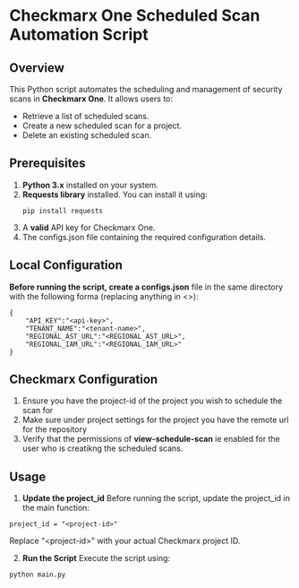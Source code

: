 # **Checkmarx One Scheduled Scan Automation Script**

## **Overview**
This Python script automates the scheduling and management of security scans in **Checkmarx One**. It allows users to:
- Retrieve a list of scheduled scans.
- Create a new scheduled scan for a project.
- Delete an existing scheduled scan.

## **Prerequisites**
1. **Python 3.x** installed on your system.
2. **Requests library** installed. You can install it using:
   ```
   pip install requests
   ```
3. A **valid** API key for Checkmarx One.
4. The configs.json file containing the required configuration details.
## Local Configuration
**Before running the script, create a configs.json** file in the same directory with the following forma (replacing anything in <>):
```
{
    "API_KEY":"<api-key>",
    "TENANT_NAME":"<tenant-name>",
    "REGIONAL_AST_URL":"<REGIONAL_AST_URL>",
    "REGIONAL_IAM_URL":"<REGIONAL_IAM_URL>"
}
```
## Checkmarx Configuration
1. Ensure you have the project-id of the project you wish to schedule the scan for
2. Make sure under project settings for the project you have the remote url for the repository
3. Verify that the permissions of **view-schedule-scan** ie enabled for the user who is creatikng the scheduled scans.
## Usage
1. **Update the project_id**
Before running the script, update the project_id in the main function:
```
project_id = "<project-id>"
```
Replace "\<project-id>" with your actual Checkmarx project ID.

2. **Run the Script**
Execute the script using: 

```python main.py```

